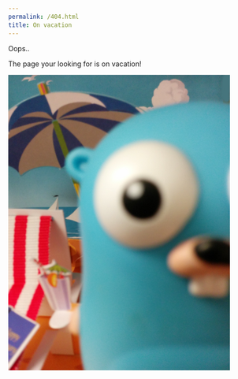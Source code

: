 ```yaml
---
permalink: /404.html
title: On vacation
---
```

Oops..

The page your looking for is on vacation!

![beach](media/gobeach.png)
